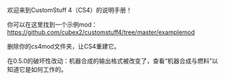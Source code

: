 欢迎来到CustomStuff 4（CS4）的说明手册！

你可以在这里找到一个示例mod：https://github.com/cubex2/customstuff4/tree/master/examplemod

删除你的cs4mod文件夹，让CS4重建它。

在0.5.0的破坏性改动：机器合成的输出格式被改变了，查看“机器合成与燃料”以知道它是如何工作的。